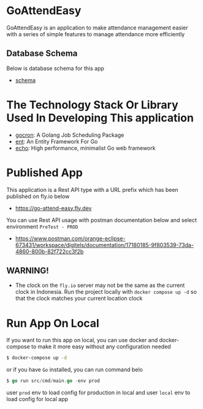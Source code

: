 # GoAttendEasy

GoAttendEasy is an application to make attendance management easier with a series of simple features to manage attendance more efficiently

## Database Schema

Below is database schema for this app

- [schema](https://dbdiagram.io/d/GoAttendEasy-62500b892514c97903f5e23d)

# The Technology Stack Or Library Used In Developing This application

- [gocron](https://github.com/go-co-op/gocron.git): A Golang Job Scheduling Package
- [ent](https://github.com/ent/ent.git): An Entity Framework For Go
- [echo](https://github.com/labstack/echo.git): High performance, minimalist Go web framework

# Published App

This application is a Rest API type with a URL prefix which has been published on fly.io below

- https://go-attend-easy.fly.dev

You can use Rest API usage with postman documentation below and select environment `PreTest - PROD`

- https://www.postman.com/orange-eclipse-673431/workspace/digitels/documentation/17180185-9f803539-73da-4860-800b-82f722cc3f2b

## WARNING!

- The clock on the `fly.io` server may not be the same as the current clock in Indonesia. Run the project locally with `docker compose up -d` so that the clock matches your current location clock

# Run App On Local

If you want to run this app on local, you can use docker and docker-compose to make it more easy without any configuration needed

```bash
$ docker-compose up -d
```

or if you have `Go` installed, you can run command belo

```go
$ go run src/cmd/main.go -env prod
```

user `prod` env to load config for production in local and user `local` env to load config for local app
